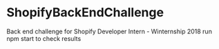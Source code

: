 # ShopifyBackEndChallenge
Back end challenge for Shopify Developer Intern - Winternship 2018 
run npm start to check results
